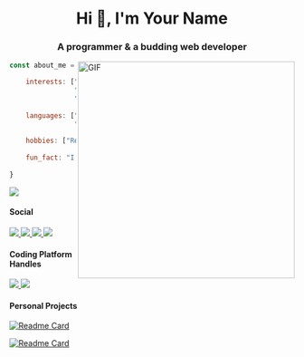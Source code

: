 <h1 align="center">Hi 👋, I'm Your Name</h1>
<h3 align="center">A programmer & a budding web developer</h3>

<img hight="300" width="383" alt="GIF" align="right" src="https://cdn.discordapp.com/attachments/841186099694534686/883685428388040714/1705126364ee5378963e9f40922d7aa8.jpg">

```javascript
const about_me = {

    interests: ["Problem Solving", "Data Structures", 
                "Algorithms", "Machine Learning", 
                "Learning about new technologies"],
    
    languages: ["C", "C++", "HTML5", "CSS3", 
                "JavaScript"],
                
    hobbies: ["Reading", "Listening to Music"],
    
    fun_fact: "I can make you laugh :D"
    
}
```

![](https://github-readme-streak-stats.herokuapp.com?user=sarveshspatil111&theme=radical&hide_border=true)


#### Social
<a href='https://www.linkedin.com/in/username/' target='_blank' rel='noopener' rel='noreferrer'>
    <img src='https://img.shields.io/static/v1?label=&message=username&color=ab215d&logo=linkedin&logoColor=ffffff' />
  </a>
<a href='https://twitter.com/username' target='_blank' rel='noopener' rel='noreferrer'>
    <img src='https://img.shields.io/static/v1?label=&message=username&color=ab215d&logo=twitter&logoColor=fff' />
  </a>
<a href='https://img.shields.io/static/v1?label=&message=uer.name@outlook.com&color=ab215d&logo=microsoftoutlook&logoColor=fff' target='_blank' rel='noopener' rel='noreferrer'>
    <img src='https://img.shields.io/static/v1?label=&message=user.name@outlook.com&color=ab215d&logo=microsoftoutlook&logoColor=fff' />
  </a>
<a href='https://img.shields.io/static/v1?label=&message=username@gmail.com&color=ab215d&logo=gmail&logoColor=fff' target='_blank' rel='noopener' rel='noreferrer'>
    <img src='https://img.shields.io/static/v1?label=&message=username@gmail.com&color=ab215d&logo=gmail&logoColor=fff' />
  </a>


#### Coding Platform Handles

<a href='https://codechef.com/username/' target='_blank' rel='noopener' rel='noreferrer'>
    <img src='https://img.shields.io/static/v1?label=&message=username&color=gray&style=plastic-square&logo=codechef' />
  </a>
<a href='https://codeforces.com/username/' target='_blank' rel='noopener' rel='noreferrer'>
    <img src='https://img.shields.io/static/v1?label=&message=username&color=gray&style=plastic-square&logo=codeforces' />
  </a>


#### Personal Projects

[![Readme Card](https://github-readme-stats.vercel.app/api/pin/?username=sarveshspatil111&repo=django-blog&theme=radical&hide_border=true)](https://github.com/sarveshspatil111/django-blog)

[![Readme Card](https://github-readme-stats.vercel.app/api/pin/?username=sarveshspatil111&repo=django-blog&theme=radical&hide_border=true)](https://github.com/sarveshspatil111/django-blog)


